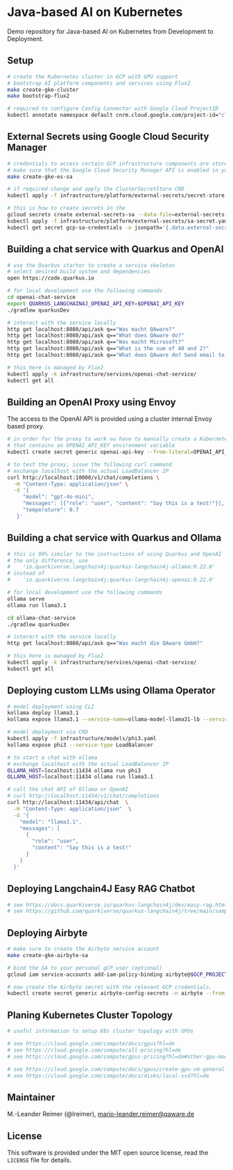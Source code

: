 # Java-based AI on Kubernetes

Demo repository for Java-based AI on Kubernetes from Development to Deployment.

## Setup

```bash
# create the Kubernetes cluster in GCP with GPU support
# bootstrap AI platform components and services using Flux2
make create-gke-cluster
make bootstrap-flux2

# required to configure Config Connector with Google Cloud ProjectID
kubectl annotate namespace default cnrm.cloud.google.com/project-id="cloud-native-experience-lab"
```

## External Secrets using Google Cloud Security Manager

```bash
# credentials to access certain GCP infrastructure components are stored externally
# make sure that the Google Cloud Security Manager API is enabled in your project
make create-gke-es-sa

# if required change and apply the ClusterSecretStore CRD
kubectl apply -f infrastructure/platform/external-secrets/secret-store.yaml

# this is how to create secrets in the 
gcloud secrets create external-secrets-sa --data-file=external-secrets-sa.json --replication-policy=automatic
kubectl apply -f infrastructure/platform/external-secrets/sa-secret.yaml
kubectl get secret gcp-sa-credentials -o jsonpath='{.data.external-secrets-sa.json}' | base64 -d
```

## Building a chat service with Quarkus and OpenAI

```bash
# use the Quarkus starter to create a service skeleton
# select desired build system and dependencies
open https://code.quarkus.io

# for local development use the following commands 
cd openai-chat-service
export QUARKUS_LANGCHAIN4J_OPENAI_API_KEY=$OPENAI_API_KEY
./gradlew quarkusDev

# interact with the service locally
http get localhost:8080/api/ask q=="Was macht QAware?"
http get localhost:8080/api/ask q=="What does QAware do?"
http get localhost:8080/api/ask q=="Was macht Microsoft?"
http get localhost:8080/api/ask q=="What is the sum of 40 and 2?"
http get localhost:8080/api/ask q=="What does QAware do? Send email to mlr@qaware.de with subject Information and response as message."

# this here is managed by Flux2
kubectl apply -k infrastructure/services/openai-chat-service/
kubectl get all
```

## Building an OpenAI Proxy using Envoy

The access to the OpenAI API is provided using a cluster internal Envoy based proxy.

```bash
# in order for the proxy to work ou have to manually create a Kubernetes secret
# that contains an OPENAI_API_KEY environment variable
kubectl create secret generic openai-api-key --from-literal=OPENAI_API_KEY=$OPENAI_API_KEY

# to test the proxy, issue the following curl command
# exchange localhost with the actual LoadBalancer IP
curl http://localhost:10000/v1/chat/completions \
  -H "Content-Type: application/json" \
  -d '{
     "model": "gpt-4o-mini",
     "messages": [{"role": "user", "content": "Say this is a test!"}],
     "temperature": 0.7
   }'
```

## Building a chat service with Quarkus and Ollama

```bash
# this is 99% similar to the instructions of using Quarkus and OpenAI
# the only difference, use
#    'io.quarkiverse.langchain4j:quarkus-langchain4j-ollama:0.22.0'
# instead of 
#    'io.quarkiverse.langchain4j:quarkus-langchain4j-openai:0.22.0'

# for local development use the following commands 
ollama serve
ollama run llama3.1

cd ollama-chat-service
./gradlew quarkusDev

# interact with the service locally
http get localhost:8080/api/ask q=="Was macht die QAware GmbH?"

# this here is managed by Flux2
kubectl apply -k infrastructure/services/openai-chat-service/
kubectl get all
```

## Deploying custom LLMs using Ollama Operator

```bash
# model deployment using CLI
kollama deploy llama3.1
kollama expose llama3.1 --service-name=ollama-model-llama31-lb --service-type=LoadBalancer

# model deployment via CRD
kubectl apply -f infrastructure/models/phi3.yaml
kollama expose phi3 --service-type LoadBalancer

# to start a chat with ollama
# exchange localhost with the actual LoadBalancer IP
OLLAMA_HOST=localhost:11434 ollama run phi3
OLLAMA_HOST=localhost:11434 ollama run llama3.1

# call the chat API of Ollama or OpenAI
# curl http://localhost:11434/v1/chat/completions
curl http://localhost:11434/api/chat  \
  -H "Content-Type: application/json"  \
  -d '{
    "model": "llama3.1",
    "messages": [
      {
        "role": "user",
        "content": "Say this is a test!"
      }
    ]
  }'
```

## Deploying Langchain4J Easy RAG Chatbot

```bash
# see https://docs.quarkiverse.io/quarkus-langchain4j/dev/easy-rag.html
# see https://github.com/quarkiverse/quarkus-langchain4j/tree/main/samples/chatbot-easy-rag
```

## Deploying Airbyte

```bash
# make sure to create the Airbyte service account
make create-gke-airbyte-sa

# bind the SA to your personal gCP user (optional)
gcloud iam service-accounts add-iam-policy-binding airbyte@$GCP_PROJECT.iam.gserviceaccount.com --member="user:mario-leander.reimer@qaware.de" --role="roles/iam.serviceAccountUser"

# now create the Airbyte secret with the relevant GCP credentials.
kubectl create secret generic airbyte-config-secrets -n airbyte --from-file=airbyte.json
```

## Planing Kubernetes Cluster Topology

```bash
# useful information to setup K8s cluster topology with GPUs

# see https://cloud.google.com/compute/docs/gpus?hl=de
# see https://cloud.google.com/compute/all-pricing?hl=de
# see https://cloud.google.com/compute/gpus-pricing?hl=de#other-gpu-models

# see https://cloud.google.com/compute/docs/gpus/create-gpu-vm-general-purpose?hl=de
# see https://cloud.google.com/compute/docs/disks/local-ssd?hl=de
```

## Maintainer

M.-Leander Reimer (@lreimer), <mario-leander.reimer@qaware.de>

## License

This software is provided under the MIT open source license, read the `LICENSE`
file for details.
